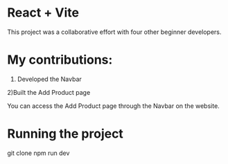 # React + Vite 
This project was a collaborative effort with four other beginner developers.

# My contributions:

1) Developed the Navbar

2)Built the Add Product page

You can access the Add Product page through the Navbar on the website.

# Running the project 
git clone
npm run dev
